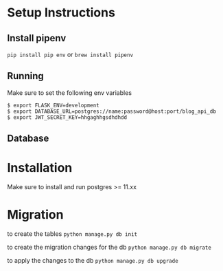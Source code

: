 # Setup Instructions

## Install pipenv
`pip install pip env` or `brew install pipenv`

## Running
Make sure to set the following env variables
```
$ export FLASK_ENV=development
$ export DATABASE_URL=postgres://name:password@host:port/blog_api_db
$ export JWT_SECRET_KEY=hhgaghhgsdhdhdd
```

## Database
# Installation
Make sure to install and run postgres >= 11.xx

# Migration
to create the tables
`python manage.py db init`

to create the migration changes for the db
`python manage.py db migrate`

to apply the changes to the db
`python manage.py db upgrade`

